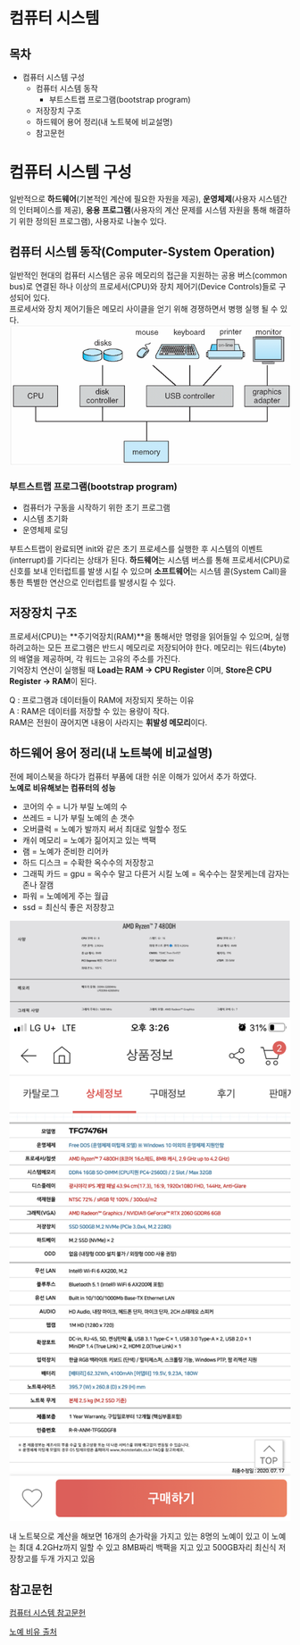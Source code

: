 # 컴퓨터 시스템

## 목차
- 컴퓨터 시스템 구성
  - 컴퓨터 시스템 동작
    - 부트스트랩 프로그램(bootstrap program)
  - 저장장치 구조
  - 하드웨어 용어 정리(내 노트북에 비교설명)
  - 참고문헌

# 컴퓨터 시스템 구성
일반적으로 **하드웨어**(기본적인 계산에 필요한 자원을 제공), **운영체제**(사용자 시스템간의 인터페이스를 제공), **응용 프로그램**(사용자의 계산 문제를 시스템 자원을 통해 해결하기 위한 정의된 프로그램), 사용자로 나눌수 있다.

## 컴퓨터 시스템 동작(Computer-System Operation)
일반적인 현대의 컴퓨터 시스템은 공유 메모리의 접근을 지원하는 공용 버스(common bus)로 연결된 하나 이상의 프로세서(CPU)와 장치 제어기(Device Controls)들로 구성되어 있다.<br/> 프로세서와 장치 제어기들은 메모리 사이클을 얻기 위해 경쟁하면서 병행 실행 될 수 있다.
![컴퓨터 시스템 동작](asset/computer_system.PNG)

### 부트스트랩 프로그램(bootstrap program)
- 컴퓨터가 구동을 시작하기 위한 초기 프로그램
- 시스템 초기화
- 운영체제 로딩

부트스트랩이 완료되면 init와 같은 초기 프로세스를 실행한 후 시스템의 이벤트(interrupt)를 기다리는 상태가 된다. **하드웨어**는 시스템 버스를 통해 프로세서(CPU)로 신호를 보내 인터럽트를 발생 시킬 수 있으며 **소프트웨어**는 시스템 콜(System Call)을 통한 특별한 연산으로 인터럽트를 발생시킬 수 있다.

## 저장장치 구조
프로세서(CPU)는 **주기억장치(RAM)**을 통해서만 명령을 읽어들일 수 있으며, 실행 하려고하는 모든 프로그램은 반드시 메모리로 저장되어야 한다. 메모리는 워드(4byte)의 배열을 제공하며, 각 워드는 고유의 주소를 가진다.<br/>
기억장치 연산이 실행될 때 **Load는 RAM -> CPU Register** 이며, **Store은 CPU Register -> RAM**이 된다.<br/>

Q : 프로그램과 데이터들이 RAM에 저장되지 못하는 이유<br/>
A : RAM은 데이터를 저장할 수 있는 용량이 작다.<br/>
    RAM은 전원이 끊어지면 내용이 사라지는 **휘발성 메모리**이다.


## 하드웨어 용어 정리(내 노트북에 비교설명)
전에 페이스북을 하다가 컴퓨터 부품에 대한 쉬운 이해가 있어서 추가 하였다.<br/>
**노예로 비유해보는 컴퓨터의 성능**<br/>

- 코어의 수 = 니가 부릴 노예의 수
- 쓰레드  = 니가 부릴 노예의 손 갯수
- 오버클럭 = 노예가 발까지 써서 최대로 일할수 정도
- 캐쉬 메모리 = 노예가 짊어지고 있는 백팩
- 램 = 노예가 준비한 리어카
- 하드 디스크 = 수확한 옥수수의 저장창고
- 그래픽 카드 = gpu = 옥수수 말고 다른거 시킬 노예 = 옥수수는 잘못케는데 감자는 존나 잘캠
- 파워 = 노예에게 주는 월급
- ssd = 최신식 좋은 저장창고

![내 cpu 사양](asset/my_cpu.PNG)
![내 노트북 사양](asset/my_notebook.PNG)


내 노트북으로 계산을 해보면 16개의 손가락을 가지고 있는 8명의 노예이 있고 이 노예는 최대 4.2GHz까지 일할 수 있고 8MB짜리 백팩을 지고 있고 500GB자리 최신식 저장창고를 두개 가지고 있음


## 참고문헌
[컴퓨터 시스템 참고문헌](https://luckyyowu.tistory.com/128?category=751813)

[노예 비유 출처](https://blog.nachal.com/1567)